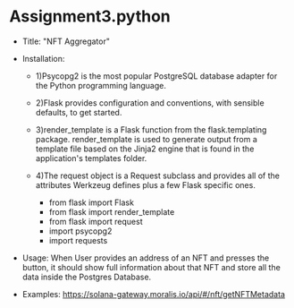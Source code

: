 # Assignment3.python
- Title: "NFT Aggregator"

- Installation: 
    - 1)Psycopg2 is the most popular PostgreSQL database adapter for the Python programming language.
    - 2)Flask provides configuration and conventions, with sensible defaults, to get started. 
    - 3)render_template is a Flask function from the flask.templating package. render_template is used to generate output from a template file based on the Jinja2 engine that is found in the application's templates folder.
    - 4)The request object is a Request subclass and provides all of the attributes Werkzeug defines plus a few Flask specific ones.
     
        - from flask import Flask
        - from flask import render_template
        - from flask import request
        - import psycopg2
        - import requests
        
- Usage: When User provides an address of an NFT and presses the button, it should show full information about that NFT and store all the data inside the Postgres                Database.

- Examples: https://solana-gateway.moralis.io/api/#/nft/getNFTMetadata

